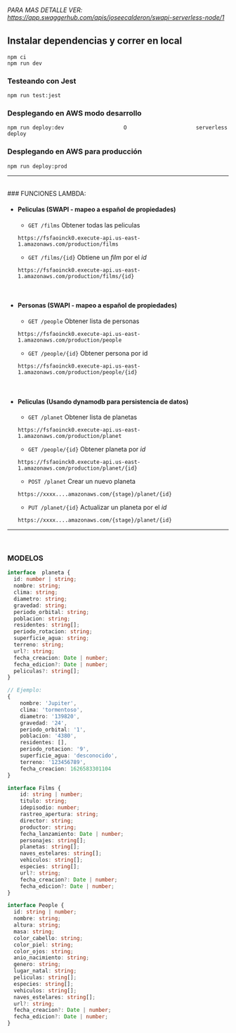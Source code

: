 ######  PARA MAS DETALLE VER: https://app.swaggerhub.com/apis/joseecalderon/swapi-serverless-node/1

## Instalar dependencias y correr en local

```
npm ci
npm run dev
```

### Testeando con **Jest**

```
npm run test:jest
```

### Desplegando en AWS modo desarrollo

```
npm run deploy:dev 					 O 						serverless deploy
```

### Desplegando en AWS para producción

```
npm run deploy:prod
```
---
<br>
### FUNCIONES LAMBDA:

- #### Peliculas (SWAPI - mapeo a español de propiedades)

  - `GET /films` Obtener todas las peliculas

  ```
  https://fsfaoinck0.execute-api.us-east-1.amazonaws.com/production/films
  ```

  - `GET /films/{id}` Obtiene un _film_ por el _id_

  ```
  https://fsfaoinck0.execute-api.us-east-1.amazonaws.com/production/films/{id}
  ```
  <br>

- #### Personas (SWAPI - mapeo a español de propiedades)

  - `GET /people` Obtener lista de personas

  ```
  https://fsfaoinck0.execute-api.us-east-1.amazonaws.com/production/people
  ```

  - `GET /people/{id}` Obtener persona por id

  ```
  https://fsfaoinck0.execute-api.us-east-1.amazonaws.com/production/people/{id}
  ```
	<br>
- #### Peliculas (Usando dynamodb para persistencia de datos)

	- `GET /planet` Obtener lista de planetas

  ```
  https://fsfaoinck0.execute-api.us-east-1.amazonaws.com/production/planet
  ```

	- `GET /people/{id}` Obtener planeta por _id_

  ```
  https://fsfaoinck0.execute-api.us-east-1.amazonaws.com/production/planet/{id}
  ```

	- `POST /planet` Crear un nuevo planeta

  ```
  https://xxxx....amazonaws.com/{stage}/planet/{id}
  ```

	- `PUT /planet/{id}` Actualizar un planeta por el _id_

  ```
  https://xxxx....amazonaws.com/{stage}/planet/{id}
  ```
------------
<br>

### MODELOS

  ```ts
interface  planeta {
	id: number | string;
	nombre: string;
	clima: string;
	diametro: string;
	gravedad: string;
	periodo_orbital: string;
	poblacion: string;
	residentes: string[];
	periodo_rotacion: string;
	superficie_agua: string;
	terreno: string;
	url?: string;
	fecha_creacion: Date | number;
	fecha_edicion?: Date | number;
	peliculas?: string[];
}

  // Ejemplo:
  {
	  nombre: 'Jupiter',
	  clima: 'tormentoso',
	  diametro: '139820',
	  gravedad: '24',
	  periodo_orbital: '1',
	  poblacion: '4380',
	  residentes: [],
	  periodo_rotacion: '9',
	  superficie_agua: 'desconocido',
	  terreno: '123456789',
	  fecha_creacion: 1626583301104
  }
  
  interface Films {
	  id: string | number;
	  titulo: string;
	  idepisodio: number;
	  rastreo_apertura: string;
	  director: string;
	  productor: string;
	  fecha_lanzamiento: Date | number;
	  personajes: string[];
	  planetas: string[];
	  naves_estelares: string[];
	  vehiculos: string[];
	  especies: string[];
	  url?: string;
	  fecha_creacion?: Date | number;
	  fecha_edicion?: Date | number;
}

interface People {
	id: string | number;
	nombre: string;
	altura: string;
	masa: string;
	color_cabello: string;
	color_piel: string;
	color_ojos: string;
	anio_nacimiento: string;
	genero: string;
	lugar_natal: string;
	peliculas: string[];
	especies: string[];
	vehiculos: string[];
	naves_estelares: string[];
	url?: string;
	fecha_creacion?: Date | number;
	fecha_edicion?: Date | number;
}
  ```

